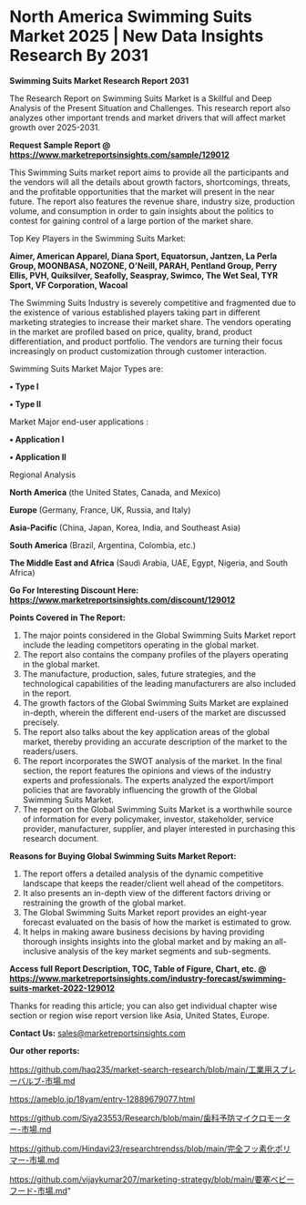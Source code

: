 # North America Swimming Suits Market 2025 | New Data Insights Research By 2031

<strong>Swimming Suits Market Research Report 2031</strong>

The Research Report on Swimming Suits Market is a Skillful and Deep Analysis of the Present Situation and Challenges. This research report also analyzes other important trends and market drivers that will affect market growth over 2025-2031.

<strong>Request Sample Report @ <a href=https://www.marketreportsinsights.com/sample/129012>https://www.marketreportsinsights.com/sample/129012</a></strong>

This Swimming Suits market report aims to provide all the participants and the vendors will all the details about growth factors, shortcomings, threats, and the profitable opportunities that the market will present in the near future. The report also features the revenue share, industry size, production volume, and consumption in order to gain insights about the politics to contest for gaining control of a large portion of the market share.

Top Key Players in the Swimming Suits Market:

<strong>Aimer, American Apparel, Diana Sport, Equatorsun, Jantzen, La Perla Group, MOONBASA, NOZONE, O'Neill, PARAH, Pentland Group, Perry Ellis, PVH, Quiksilver, Seafolly, Seaspray, Swimco, The Wet Seal, TYR Sport, VF Corporation, Wacoal</strong>

The Swimming Suits Industry is severely competitive and fragmented due to the existence of various established players taking part in different marketing strategies to increase their market share. The vendors operating in the market are profiled based on price, quality, brand, product differentiation, and product portfolio. The vendors are turning their focus increasingly on product customization through customer interaction.

Swimming Suits Market Major Types are:

<strong>• Type I

• Type II</strong>

Market Major end-user applications :

<strong>• Application I

• Application II</strong>

Regional Analysis

</u><strong><b>North America</b></strong> (the United States, Canada, and Mexico)

<strong><b>Europe </b></strong>(Germany, France, UK, Russia, and Italy)

<strong><b>Asia-Pacific</b></strong> (China, Japan, Korea, India, and Southeast Asia)

<strong><b>South America</b></strong> (Brazil, Argentina, Colombia, etc.)

<strong><b>The Middle East and Africa</b></strong> (Saudi Arabia, UAE, Egypt, Nigeria, and South Africa)

<strong>Go For Interesting Discount Here: <a href=https://www.marketreportsinsights.com/discount/129012>https://www.marketreportsinsights.com/discount/129012</a></strong>

<strong>Points Covered in The Report:</strong>
<ol>
  <li>The major points considered in the Global Swimming Suits Market report include the leading competitors operating in the global market.</li>
  <li>The report also contains the company profiles of the players operating in the global market.</li>
  <li>The manufacture, production, sales, future strategies, and the technological capabilities of the leading manufacturers are also included in the report.</li>
  <li>The growth factors of the Global Swimming Suits Market are explained in-depth, wherein the different end-users of the market are discussed precisely.</li>
  <li>The report also talks about the key application areas of the global market, thereby providing an accurate description of the market to the readers/users.</li>
  <li>The report incorporates the SWOT analysis of the market. In the final section, the report features the opinions and views of the industry experts and professionals. The experts analyzed the export/import policies that are favorably influencing the growth of the Global Swimming Suits Market.</li>
  <li>The report on the Global Swimming Suits Market is a worthwhile source of information for every policymaker, investor, stakeholder, service provider, manufacturer, supplier, and player interested in purchasing this research document.</li>
</ol>
<strong>Reasons for Buying Global Swimming Suits Market Report:</strong>

<ol>
  <li>The report offers a detailed analysis of the dynamic competitive landscape that keeps the reader/client well ahead of the competitors.</li>
  <li>It also presents an in-depth view of the different factors driving or restraining the growth of the global market.</li>
  <li>The Global Swimming Suits Market report provides an eight-year forecast evaluated on the basis of how the market is estimated to grow.</li>
  <li>It helps in making aware business decisions by having providing thorough insights insights into the global market and by making an all-inclusive analysis of the key market segments and sub-segments.</li>
</ol>
<strong>Access full Report Description, TOC, Table of Figure, Chart, etc. @ <a href=https://www.marketreportsinsights.com/industry-forecast/swimming-suits-market-2022-129012>https://www.marketreportsinsights.com/industry-forecast/swimming-suits-market-2022-129012</a></strong>


Thanks for reading this article; you can also get individual chapter wise section or region wise report version like Asia, United States, Europe.

<strong>Contact Us:</strong>
sales@marketreportsinsights.com

<strong>Our other reports:</strong>

<a href=https://github.com/haq235/market-search-research/blob/main/工業用スプレーバルブ-市場.md>https://github.com/haq235/market-search-research/blob/main/工業用スプレーバルブ-市場.md</a>

<a href=https://ameblo.jp/18yam/entry-12889679077.html>https://ameblo.jp/18yam/entry-12889679077.html</a>

<a href=https://github.com/Siya23553/Research/blob/main/歯科予防マイクロモーター-市場.md>https://github.com/Siya23553/Research/blob/main/歯科予防マイクロモーター-市場.md</a>

<a href=https://github.com/Hindavi23/researchtrendss/blob/main/完全フッ素化ポリマー-市場.md>https://github.com/Hindavi23/researchtrendss/blob/main/完全フッ素化ポリマー-市場.md</a>

<a href=https://github.com/vijaykumar207/marketing-strategy/blob/main/要塞ベビーフード-市場.md>https://github.com/vijaykumar207/marketing-strategy/blob/main/要塞ベビーフード-市場.md</a>"
